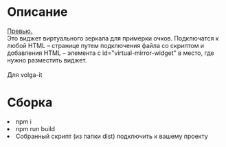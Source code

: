<h1>Описание</h1>
<a href="https://ilfatkar.github.io/glassPluginPrewiew/">Превью.</a><br>
Это виджет виртуального зеркала для примерки очков. Подключатся к любой HTML – странице путем подключения файла со скриптом и добавления HTML – элемента с id="virtual-mirror-widget" в место, где нужно разместить виджет.
<br>
<br>
Для volga-it
<h1>Сборка</h1>
<li>npm i</li>
<li>npm run build</li>
<li>Собранный скрипт (из папки dist) подключить к вашему проекту</li>
